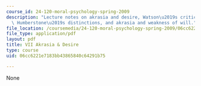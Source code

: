 ```yaml
---
course_id: 24-120-moral-psychology-spring-2009
description: "Lecture notes on akrasia and desire, Watson\u2019s criticisms of Davidson,\
  \ Humberstone\u2019s distinctions, and akrasia and weakness of will."
file_location: /coursemedia/24-120-moral-psychology-spring-2009/06cc6221e7183bb43865840c64291b75_MIT24_120s09_lec07.pdf
file_type: application/pdf
layout: pdf
title: VII Akrasia & Desire
type: course
uid: 06cc6221e7183bb43865840c64291b75

---
```

None